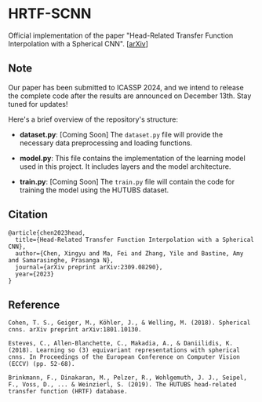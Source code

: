 # HRTF-SCNN
Official implementation of the paper "Head-Related Transfer Function Interpolation with a Spherical CNN".
[[arXiv](https://arxiv.org/abs/2307.14013)]

##  Note
Our paper has been submitted to ICASSP 2024, and we intend to release the complete code after the results are announced on December 13th. Stay tuned for updates!

Here's a brief overview of the repository's structure:

- **dataset.py**: [Coming Soon] The `dataset.py` file will provide the necessary data preprocessing and loading functions. 

- **model.py**: This file contains the implementation of the learning model used in this project. It includes layers and the model architecture.

- **train.py**: [Coming Soon] The `train.py` file will contain the code for training the model using the HUTUBS dataset. 


## Citation
```
@article{chen2023head,
  title={Head-Related Transfer Function Interpolation with a Spherical CNN},
  author={Chen, Xingyu and Ma, Fei and Zhang, Yile and Bastine, Amy and Samarasinghe, Prasanga N},
  journal={arXiv preprint arXiv:2309.08290},
  year={2023}
}
```
## Reference
```
Cohen, T. S., Geiger, M., Köhler, J., & Welling, M. (2018). Spherical cnns. arXiv preprint arXiv:1801.10130.

Esteves, C., Allen-Blanchette, C., Makadia, A., & Daniilidis, K. (2018). Learning so (3) equivariant representations with spherical cnns. In Proceedings of the European Conference on Computer Vision (ECCV) (pp. 52-68).

Brinkmann, F., Dinakaran, M., Pelzer, R., Wohlgemuth, J. J., Seipel, F., Voss, D., ... & Weinzierl, S. (2019). The HUTUBS head-related transfer function (HRTF) database.
```
